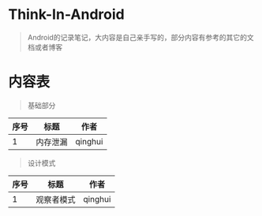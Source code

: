 # Think-In-Android

> Android的记录笔记，大内容是自己亲手写的，部分内容有参考的其它的文档或者博客

# 内容表

> 基础部分

| 	序号 	| 	标题 	| 	作者 	|
|	----		|	----		|	----		|
|	1	|	内存泄漏	|	qinghui	|

> 设计模式

| 	序号 	| 	标题 	| 	作者 	|
|	----		|	----		|	----		|
|	1	|	观察者模式	|	qinghui	|